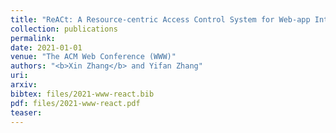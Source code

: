 ```yaml
---
title: "ReACt: A Resource-centric Access Control System for Web-app Interactions on Android"
collection: publications
permalink: 
date: 2021-01-01
venue: "The ACM Web Conference (WWW)"
authors: "<b>Xin Zhang</b> and Yifan Zhang"
uri: 
arxiv: 
bibtex: files/2021-www-react.bib
pdf: files/2021-www-react.pdf
teaser:  
---
```

